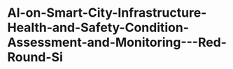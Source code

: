 # AI-on-Smart-City-Infrastructure-Health-and-Safety-Condition-Assessment-and-Monitoring---Red-Round-Si